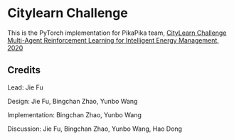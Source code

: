 # Citylearn Challenge

This is the PyTorch implementation for PikaPika team, [CityLearn Challenge Multi-Agent Reinforcement Learning for Intelligent Energy Management, 2020](https://sites.google.com/view/citylearnchallenge/previous-edition-2020?authuser=0)

## Credits
Lead: Jie Fu

Design: Jie Fu, Bingchan Zhao, Yunbo Wang

Implementation: Bingchan Zhao, Yunbo Wang

Discussion: Jie Fu, Bingchan Zhao, Yunbo Wang, Hao Dong